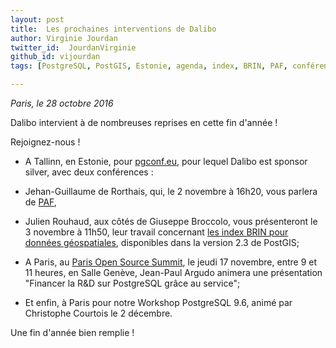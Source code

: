 ```yaml
---
layout: post
title:  Les prochaines interventions de Dalibo 
author: Virginie Jourdan
twitter_id:  JourdanVirginie   
github_id: vijourdan
tags: [PostgreSQL, PostGIS, Estonie, agenda, index, BRIN, PAF, conférences, POSS, PGConf.EU, pgconf, workshops]

---
```

*Paris, le 28 octobre 2016*

Dalibo intervient à de nombreuses reprises en cette fin d'année !


<!--MORE-->

Rejoignez-nous !

  * A Tallinn, en Estonie, pour [pgconf.eu](http://2016.pgconf.eu/), pour lequel Dalibo est sponsor silver, avec deux conférences :
   * Jehan-Guillaume de Rorthais, qui, le 2 novembre à 16h20, vous parlera de [PAF](https://www.postgresql.eu/events/schedule/pgconfeu2016/session/1363-paf-auto-failover-and-more/), 
   * Julien Rouhaud, aux côtés de Giuseppe Broccolo, vous présenteront le 3 novembre à 11h50, leur travail concernant [les index BRIN pour données géospatiales](https://www.postgresql.eu/events/schedule/pgconfeu2016/session/1358-extend-brin-support-to-postgis-block-range-indexing-on-geospatial-data/), disponibles dans la version 2.3 de PostGIS;

  * A Paris, au [Paris Open Source Summit](http://opensourcesummit.paris/Bienvenue_150.html), le jeudi 17 novembre, entre 9 et 11 heures, en Salle Genève, Jean-Paul Argudo animera une présentation "Financer la R&D sur PostgreSQL grâce au service";

  * Et enfin, à Paris pour notre Workshop PostgreSQL 9.6, animé par Christophe Courtois le 2 décembre.

Une fin d'année bien remplie !
